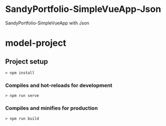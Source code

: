 # SandyPortfolio-SimpleVueApp-Json
SandyPortfolio-SimpleVueApp with Json
# model-project

## Project setup

`> npm install`


### Compiles and hot-reloads for development

`> npm run serve`


### Compiles and minifies for production

`> npm run build`
